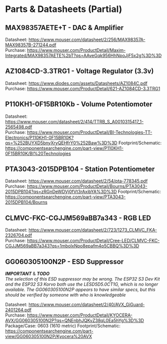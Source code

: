 # Parts & Datasheets (Partial) #

## MAX98357AETE+T - DAC & Amplifier ##

Datasheet: https://www.mouser.com/datasheet/2/256/MAX98357A-MAX98357B-271244.pdf  
Purchase: https://www.mouser.com/ProductDetail/Maxim-Integrated/MAX98357AETE%2bT?qs=AAveGqk956HhNpoJjF5x2g%3D%3D

## AZ1084CD-3.3TRG1 - Voltage Regulator (3.3v) ##

Datasheet: https://www.diodes.com/assets/Datasheets/AZ1084C.pdf  
Purchase: https://www.mouser.com/ProductDetail/621-AZ1084CD-3.3TRG1

## P110KH1-0F15BR10Kb - Volume Potentiomoter ##

Datasheet: https://www.mouser.com/datasheet/2/414/TTRB_S_A0010315417_1-2565498.pdf  
Purchase: https://www.mouser.com/ProductDetail/BI-Technologies-TT-Electronics/P110KH1-0F15BR10K?qs=%252BUYXD5bnyXryQEHfrY0%252Baw%3D%3D
Footprint/Schematic: https://componentsearchengine.com/part-view/P110KH1-0F15BR10K/BI%20Technologies

## PTA3043-2015DPB104 - Station Potentiometer ##

Datasheet: https://www.mouser.com/datasheet/2/54/pta-778345.pdf  
Purchase:  https://www.mouser.com/ProductDetail/Bourns/PTA3043-2015DPB104?qs=zRGnDeWDVj0fVt3rAxibYA%3D%3D
Footprint/Schematic: https://componentsearchengine.com/part-view/PTA3043-2015DPB104/Bourns

## CLMVC-FKC-CGJJM569aBB7a343 - RGB LED ##

Datasheet: https://www.mouser.com/datasheet/2/723/1273_CLMVC_FKA-2326704.pdf  
Purchase: https://www.mouser.com/ProductDetail/Cree-LED/CLMVC-FKC-CGJJM569aBB7a343?qs=1mbolxNpo8epafm4p5CBBQ%3D%3D

## GG060305100N2P - ESD Suppressor ##

***IMPORTANT*** & ***TODO***  
*The selection of this ESD suppressor may be wrong. The ESP32 S3 Dev Kit and the ESP32 S3 Korvo both use the LESD5D5.0CT1G, which is no longer available. The GG060305100N2P appears to have similar specs, but this should be verified by someone with who is knowledgeable*

Datasheet: https://www.mouser.com/datasheet/2/40/AVX_GiGuard-2401264.pdf  
Purchase: https://www.mouser.com/ProductDetail/KYOCERA-AVX/GG060305100N2P?qs=QNEnbhJQKvZ38qL0Ea5hYg%3D%3D  
Package/Case: 0603 (1610 metric)
Footprint/Schematic: https://componentsearchengine.com/part-view/GG060305100N2P/Kyocera%20AVX